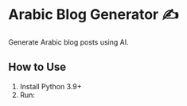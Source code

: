 # Arabic Blog Generator ✍️

Generate Arabic blog posts using AI.

## How to Use

1. Install Python 3.9+
2. Run:
   ```
